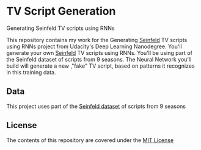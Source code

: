 # TV Script Generation
Generating Seinfeld TV scripts using RNNs

This repository contains my work for the Generating [Seinfeld](https://en.wikipedia.org/wiki/Seinfeld) TV scripts using RNNs project from Udacity's Deep Learning Nanodegree. You'll generate your own [Seinfeld](https://en.wikipedia.org/wiki/Seinfeld) TV scripts using RNNs. You'll be using part of the Seinfeld dataset of scripts from 9 seasons. The Neural Network you'll build will generate a new ,"fake" TV script, based on patterns it recognizes in this training data.

## Data
This project uses part of the [Seinfeld dataset](https://www.kaggle.com/thec03u5/seinfeld-chronicles#scripts.csv) of scripts from 9 seasons

## License
The contents of this repository are covered under the [MIT License](https://github.com/ObinnaIheanachor/tv-script-generation/blob/master/LICENSE)
